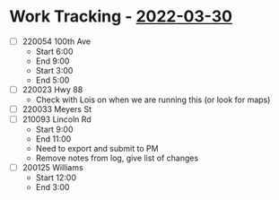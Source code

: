 # Work Tracking - [2022-03-30](2022-03-30)
- [ ]  220054 100th Ave
	- Start 6:00
	- End 9:00
	- Start 3:00
	- End 5:00
- [ ] 220023 Hwy 88
	- Check with Lois on when we are running this (or look for maps)
- [ ] 220033 Meyers St
- [ ] 210093 Lincoln Rd
	- Start 9:00
	- End 11:00
	- Need to export and submit to PM
	- Remove notes from log, give list of changes
- [ ] 200125 Williams
	- Start 12:00
	- End 3:00